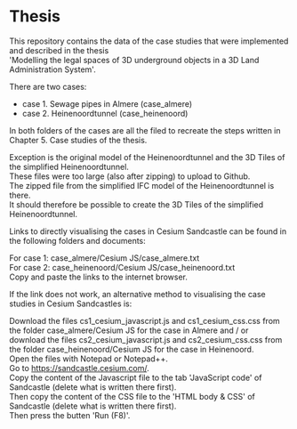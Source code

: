# Thesis

This repository contains the data of the case studies that were implemented and described in the thesis <br>
'Modelling the legal spaces of 3D underground objects in a 3D Land Administration System'.

There are two cases: <br> 
- case 1. Sewage pipes in Almere (case_almere) <br>
- case 2. Heinenoordtunnel (case_heinenoord) <br> 

In both folders of the cases are all the filed to recreate the steps written in Chapter 5. Case studies of the thesis.

Exception is the original model of the Heinenoordtunnel and the 3D Tiles of the simplified Heinenoordtunnel. <br>
These files were too large (also after zipping) to upload to Github. <br>
The zipped file from the simplified IFC model of the Heinenoordtunnel is there. <br>
It should therefore be possible to create the 3D Tiles of the simplified Heinenoordtunnel. <br>

Links to directly visualising the cases in Cesium Sandcastle can be found in the following folders and documents: <br>

For case 1: case_almere/Cesium JS/case_almere.txt <br> 
For case 2: case_heinenoord/Cesium JS/case_heinenoord.txt <br>
Copy and paste the links to the internet browser. <br>

If the link does not work, an alternative method to visualising the case studies in Cesium Sandcastles is: <br>

Download the files cs1_cesium_javascript.js and cs1_cesium_css.css from the folder case_almere/Cesium JS for the case in Almere and / or <br>
download the files cs2_cesium_javascript.js and cs2_cesium_css.css from the folder case_heinenoord/Cesium JS for the case in Heinenoord. <br>
Open the files with Notepad or Notepad++. <br>
Go to https://sandcastle.cesium.com/. <br>
Copy the content of the Javascript file to the tab 'JavaScript code' of Sandcastle (delete what is written there first). <br>
Then copy the content of the CSS file to the 'HTML body & CSS' of Sandcastle (delete what is written there first). <br>
Then press the butten 'Run (F8)'. <br>

